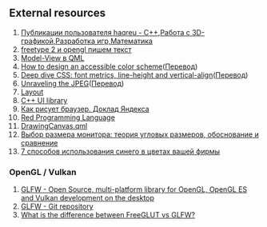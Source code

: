 ## External resources

1. [Публикации пользователя haqreu - C++,Работа с 3D-графикой,Разработка игр,Математика](https://habr.com/ru/users/haqreu/posts/)
2. [freetype 2 и opengl пишем текст](https://habr.com/ru/post/441986/)
3. [Model-View в QML](https://habr.com/ru/post/181712/)
4. [How to design an accessible color scheme](https://medium.com/envoy-design/how-to-design-an-accessible-color-scheme-4a13ca12c92b)([Перевод](https://habr.com/ru/post/444868/))
5. [Deep dive CSS: font metrics, line-height and vertical-align](https://iamvdo.me/en/blog/css-font-metrics-line-height-and-vertical-align)([Перевод](https://habr.com/ru/company/pt/blog/337450/))
6. [Unraveling the JPEG](https://parametric.press/issue-01/unraveling-the-jpeg/)([Перевод](https://habr.com/ru/post/454944/))
7. [Layout](https://github.com/randrew/layout)
8. [C++ UI library](https://github.com/opentx/libopenui)
9. [Как рисует браузер. Доклад Яндекса](https://habr.com/ru/company/yandex/blog/468165/)
10. [Red Programming Language](https://www.red-lang.org)
11. [DrawingCanvas.qml](https://github.com/kimmoli/paint/blob/master/qml/components/DrawingCanvas.qml)
12. [Выбор размера монитора: теория угловых размеров, обоснование и сравнение](https://habr.com/ru/post/462403/)
13. [7 способов использования синего в цветах вашей фирмы](https://habr.com/ru/company/logomachine/blog/334566/)

### OpenGL / Vulkan
1. [GLFW - Open Source, multi-platform library for OpenGL, OpenGL ES and Vulkan development on the desktop](https://www.glfw.org)
2. [GLFW - Git repository](https://github.com/glfw/glfw)
3. [What is the difference between FreeGLUT vs GLFW?](https://stackoverflow.com/questions/25708688/what-is-the-difference-between-freeglut-vs-glfw)
